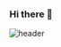 ### Hi there 👋

![header](https://capsule-render.vercel.app/api?type=Soft&color=auto&height=300&section=header&text=FrontEnd+React개발자_최가윤&fontSize=40&fontAlign=70&animation=twinkling)



<!--
**CHOIKAYOON/CHOIKAYOON** is a ✨ _special_ ✨ repository because its `README.md` (this file) appears on your GitHub profile.

Here are some ideas to get you started:

- 🔭 I’m currently working on ...
- 🌱 I’m currently learning ...
- 👯 I’m looking to collaborate on ...
- 🤔 I’m looking for help with ...
- 💬 Ask me about ...
- 📫 How to reach me: ...
- 😄 Pronouns: ...
- ⚡ Fun fact: ...
-->
